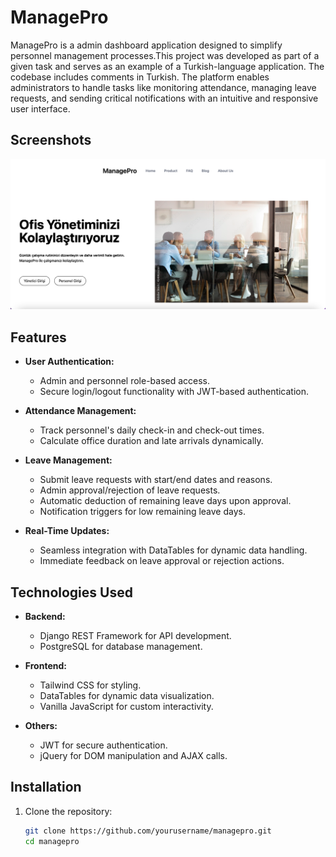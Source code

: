 # ManagePro

ManagePro is a  admin dashboard application designed to simplify personnel management processes.This project was developed as part of a given task and serves as an example of a Turkish-language application. The codebase includes comments in Turkish. The platform enables administrators to handle tasks like monitoring attendance, managing leave requests, and sending critical notifications with an intuitive and responsive user interface.
## Screenshots
![UI Screenshot](./ui.png)
## Features

- **User Authentication:**
  - Admin and personnel role-based access.
  - Secure login/logout functionality with JWT-based authentication.

- **Attendance Management:**
  - Track personnel's daily check-in and check-out times.
  - Calculate office duration and late arrivals dynamically.

- **Leave Management:**
  - Submit leave requests with start/end dates and reasons.
  - Admin approval/rejection of leave requests.
  - Automatic deduction of remaining leave days upon approval.
  - Notification triggers for low remaining leave days.

- **Real-Time Updates:**
  - Seamless integration with DataTables for dynamic data handling.
  - Immediate feedback on leave approval or rejection actions.

## Technologies Used

- **Backend:**
  - Django REST Framework for API development.
  - PostgreSQL for database management.

- **Frontend:**
  - Tailwind CSS for styling.
  - DataTables for dynamic data visualization.
  - Vanilla JavaScript for custom interactivity.

- **Others:**
  - JWT for secure authentication.
  - jQuery for DOM manipulation and AJAX calls.

## Installation

1. Clone the repository:
   ```bash
   git clone https://github.com/yourusername/managepro.git
   cd managepro
